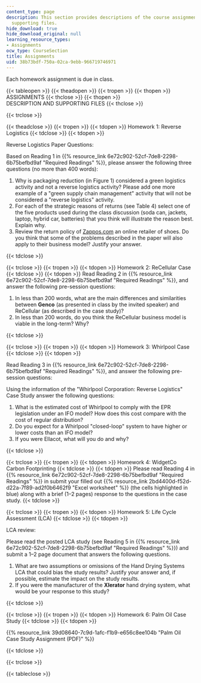 ```yaml
---
content_type: page
description: This section provides descriptions of the course assignments along with
  supporting files.
hide_download: true
hide_download_original: null
learning_resource_types:
- Assignments
ocw_type: CourseSection
title: Assignments
uid: 38b73bdf-750a-02ca-9ebb-966719746971
---
```


Each homework assignment is due in class.

{{< tableopen >}}
{{< theadopen >}}
{{< tropen >}}
{{< thopen >}}
ASSIGNMENTS
{{< thclose >}}
{{< thopen >}}
DESCRIPTION AND SUPPORTING FILES
{{< thclose >}}

{{< trclose >}}

{{< theadclose >}}
{{< tropen >}}
{{< tdopen >}}
Homework 1: Reverse Logistics
{{< tdclose >}}
{{< tdopen >}}


Reverse Logistics Paper Questions:

Based on Reading 1 in {{% resource_link 6e72c902-52cf-7de8-2298-6b75befbd9af "Required Readings" %}}, please answer the following three questions (no more than 400 words):

1.  Why is packaging reduction (in Figure 1) considered a green logistics activity and not a reverse logistics activity? Please add one more example of a "green supply chain management" activity that will not be considered a "reverse logistics" activity.
2.  For each of the strategic reasons of returns (see Table 4) select one of the five products used during the class discussion (soda can, jackets, laptop, hybrid car, batteries) that you think will illustrate the reason best. Explain why.
3.  Review the return policy of [Zappos.com](http://www.zappos.com/self-service-return-instructions) an online retailer of shoes. Do you think that some of the problems described in the paper will also apply to their business model? Justify your answer.


{{< tdclose >}}

{{< trclose >}}
{{< tropen >}}
{{< tdopen >}}
Homework 2: ReCellular Case
{{< tdclose >}}
{{< tdopen >}}
Read Reading 2 in {{% resource_link 6e72c902-52cf-7de8-2298-6b75befbd9af "Required Readings" %}}, and answer the following pre-session questions:

1.  In less than 200 words, what are the main differences and similarities between **Genco** (as presented in class by the invited speaker) and ReCellular (as described in the case study)?
2.  In less than 200 words, do you think the ReCellular business model is viable in the long-term? Why?


{{< tdclose >}}

{{< trclose >}}
{{< tropen >}}
{{< tdopen >}}
Homework 3: Whirlpool Case
{{< tdclose >}}
{{< tdopen >}}


Read Reading 3 in {{% resource_link 6e72c902-52cf-7de8-2298-6b75befbd9af "Required Readings" %}}, and answer the following pre-session questions:

Using the information of the "Whirlpool Corporation: Reverse Logistics" Case Study answer the following questions:

1.  What is the estimated cost of Whirlpool to comply with the EPR legislation under an IFO model? How does this cost compare with the cost of regular distribution?
2.  Do you expect for a Whirlpool "closed-loop" system to have higher or lower costs than an IFO model?
3.  If you were Ellacot, what will you do and why?


{{< tdclose >}}

{{< trclose >}}
{{< tropen >}}
{{< tdopen >}}
Homework 4: WidgetCo Carbon Footprinting
{{< tdclose >}}
{{< tdopen >}}
Please read Reading 4 in {{% resource_link 6e72c902-52cf-7de8-2298-6b75befbd9af "Required Readings" %}} in submit your filled out {{% resource_link 2bd4400d-f52d-d22a-7f89-ad2f0b6462f9 "Excel worksheet" %}} (the cells highlighted in blue) along with a brief (1–2 pages) response to the questions in the case study.
{{< tdclose >}}

{{< trclose >}}
{{< tropen >}}
{{< tdopen >}}
Homework 5: Life Cycle Assessment (LCA)
{{< tdclose >}}
{{< tdopen >}}


LCA review:

Please read the posted LCA study (see Reading 5 in {{% resource_link 6e72c902-52cf-7de8-2298-6b75befbd9af "Required Readings" %}}) and submit a 1–2 page document that answers the following questions.

1.  What are two assumptions or omissions of the Hand Drying Systems LCA that could bias the study results? Justify your answer and, if possible, estimate the impact on the study results.
2.  If you were the manufacturer of the **Xlerator** hand drying system, what would be your response to this study?


{{< tdclose >}}

{{< trclose >}}
{{< tropen >}}
{{< tdopen >}}
Homework 6: Palm Oil Case Study
{{< tdclose >}}
{{< tdopen >}}


{{% resource_link 39d08640-7c9d-1afc-f1b9-e656c8ee104b "Palm Oil Case Study Assignment (PDF)" %}}


{{< tdclose >}}

{{< trclose >}}

{{< tableclose >}}
